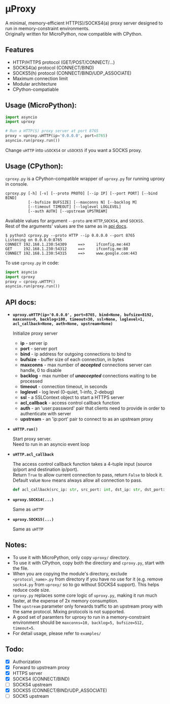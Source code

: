 # µProxy
A minimal, memory-efficient HTTP(S)/SOCKS4(a) proxy server designed to run in memory-constraint environments.\
Originally written for MicroPython, now compatible with CPython.

## Features
* HTTP/HTTPS protocol (GET/POST/CONNECT/...)
* SOCKS4(a) protocol (CONNECT/BIND)
* SOCKS5(h) protocol (CONNECT/BIND/UDP_ASSOCIATE)
* Maximum connection limit
* Modular architecture
* CPython-compatiable

## Usage (MicroPython):

```py
import asyncio
import uproxy

# Run a HTTP(S) proxy server at port 8765
proxy = uproxy.uHTTP(ip='0.0.0.0', port=8765)
asyncio.run(proxy.run())
```

Change `uHTTP` into `uSOCKS4` or `uSOCKS5` if you want a SOCKS proxy.

## Usage (CPython):

`cproxy.py` is a CPython-compatible wrapper of `uproxy.py` for running uproxy in console.

```
cproxy.py [-h] [-v] [--proto PROTO] [--ip IP] [--port PORT] [--bind BIND]
          [--bufsize BUFSIZE] [--maxconns N] [--backlog M]
          [--timeout TIMEOUT] [--loglevel LOGLEVEL]
          [--auth AUTH] [--upstream UPSTREAM]
```

Available values for argument `--proto` are `HTTP`,`SOCKS4`, and `SOCKS5`. \
Rest of the arguments' values are the same as in [api docs](#api-docs).

```console
$ python3 cproxy.py --proto HTTP --ip 0.0.0.0 --port 8765
Listening on 0.0.0.0:8765
CONNECT 192.168.1.230:54309     ==>     ifconfig.me:443
GET     192.168.1.230:54312     ==>     ifconfig.me:80
CONNECT 192.168.1.230:54315     ==>     www.google.com:443
```

To use `cproxy.py` in code:

```py
import asyncio
import cproxy
proxy = cproxy.uHTTP()
asyncio.run(proxy.run())
```

## API docs:

* **`uproxy.uHTTP(ip='0.0.0.0', port=8765, bind=None, bufsize=8192, maxconns=0, backlog=100, timeout=30, ssl=None, loglevel=1, acl_callback=None, auth=None, upstream=None)`**

  Initialize proxy server

  * **ip** - server ip
  * **port** - server port
  * **bind** - ip address for outgoing connections to bind to
  * **bufsize** - buffer size of each connection, in bytes
  * **maxconns** - max number of ***accepted*** connections server can handle, 0 to disable
  * **backlog** - max number of ***unaccepted*** connections waiting to be processed
  * **timeout** - connection timeout, in seconds
  * **loglevel** - log level (0-quiet, 1-info, 2-debug)
  * **ssl** - a SSLContext object to start a HTTPS server
  * **acl_callback** - access control callback function
  * **auth** - an 'user:password' pair that clients need to provide in order to authenticate with server
  * **upstream** - an 'ip:port' pair to connect to as an upstream proxy

* **`uHTTP.run()`**

  Start proxy server.\
  Need to run in an asyncio event loop

* **`uHTTP.acl_callback`**

  The access control callback function takes a 4-tuple input (source ip/port and destination ip/port).\
  Return `True` to allow current connection to pass, return `False` to block it.\
  Default value `None` means always allow all connection to pass.
  ```py
  def acl_callback(src_ip: str, src_port: int, dst_ip: str, dst_port: int) -> bool
  ```

* **`uproxy.SOCKS4(...)`**

  Same as `uHTTP`

* **`uproxy.SOCKS5(...)`**

  Same as `uHTTP`

## Notes:

+ To use it with MicroPython, only copy `uproxy/` directory.
+ To use it with CPython, copy both the directory and `cproxy.py`, start with the file.
+ When you are copying the module's directory, exclude `<protocol_name>.py` from directory if you have no use for it (e.g. remove `socks4.py` from `uproxy/` so to go without SOCKS4 support). This helps reduce code size.
+ `cproxy.py` replaces some core logic of `uproxy.py`, making it run much faster, at the expense of 2x memory consumption.
+ The `upstream` parameter only forwards traffic to an upstream proxy with the same protocol. Mixing protocols is not supported.
+ A good set of paramters for uproxy to run in a memory-constraint environment should be `maxconns=10, backlog=5, bufsize=512, timeout=5`.
+ For detail usage, please refer to `examples/`

## Todo:
- [X] Authorization
- [X] Forward to upstream proxy
- [X] HTTPS server
- [X] SOCKS4 (CONNECT/BIND)
- [ ] SOCKS4 upstream
- [X] SOCKS5 (CONNECT/BIND/UDP_ASSOCIATE)
- [ ] SOCK5 upstream
